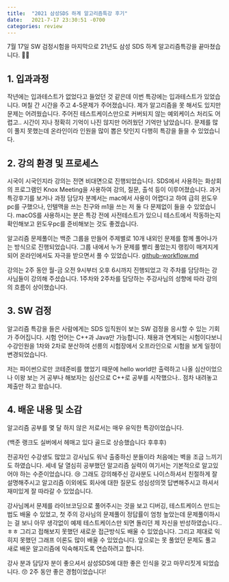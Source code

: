 ```yaml
---
title:  "2021 삼성SDS 하계 알고리즘특강 후기"
date:   2021-7-17 23:30:51 -0700
categories: review
---
```

7월 17일 SW 검정시험을 마지막으로 21년도 삼성 SDS 하계 알고리즘특강을 끝마쳤습니다. 🎉🎉

## 1. 입과과정

작년에는 입과테스트가 없었다고 들었던 것 같은데 이번 특강에는 입과테스트가 있었습니다. 며칠 간 시간을 주고 4-5문제가 주어졌습니다. 제가 알고리즘을 못 해서도 있지만 문제는 어려웠습니다. 주어진 테스트케이스만으로 커버되지 않는 예외케이스 처리도 어렵고.. 시간이 지나 정확히 기억이 나진 않지만 어려웠던 기억만 남았습니다. 문제를 많이 풀지 못했는데 온라인이라 인원을 많이 뽑은 탓인지 다행히 특강을 들을 수 있었습니다.

## 2. 강의 환경 및 프로세스

시국이 시국인지라 강의는 전면 비대면으로 진행되었습니다. SDS에서 사용하는 화상회의 프로그램인 Knox Meeting을 사용하여 강의, 질문, 출석 등이 이루어졌습니다. 과거 특강후기를 보거나 과정 담당자 분께서는 mac에서 사용이 어렵다고 하여 급히 윈도우pc를 구했으나, 인텔맥을 쓰는 친구와 m1을 쓰는 저 둘 다 문제없이 들을 수 있었습니다. macOS를 사용하시는 분은 특강 전에 사전테스트가 있으니 테스트에서 작동하는지 확인해보고 윈도우pc를 준비해보는 것도 좋겠습니다.

알고리즘 문제풀이는 백준 그룹을 만들어 주제별로 10개 내외인 문제를 함께 풀어나가는 방식으로 진행되었습니다. 그룹 내에서 누가 문제를 빨리 풀었는지 랭킹이 매겨지게 되어 온라인에서도 자극을 받으면서 풀 수 있었습니다. [github-workflow.md](../../blog/형상관리/github-workflow.md) 

강의는 2주 동안 월-금 오전 9시부터 오후 6시까지 진행되었고 각 주차를 담당하는 강사님들이 강의해 주셨습니다. 1주차와 2주차를 담당하는 주강사님의 성향에 따라 강의의 흐름이 상이했습니다.

## 3. SW 검정

알고리즘 특강을 들은 사람에게는 SDS 임직원이 보는 SW 검정을 응시할 수 있는 기회가 주어집니다. 시험 언어는 C++과 Java만 가능합니다.
채용과 연계되는 시험이다보니 수강인원을 1차와 2차로 분산하여 선릉의 시험장에서 오프라인으로 시험을 보게 일정이 변경되었습니다.

저는 파이썬으로만 코테준비를 했었기 때문에 hello world만 출력하고 나올 심산이었으나 이왕 보는 거 공부나 해보자는 심산으로 C++로 공부를 시작했으나.. 점차 내려놓고 제출만 하고 왔습니다.

## 4. 배운 내용 및 소감

알고리즘 공부를 몇 달 하지 않은 저로서는 매우 유익한 특강이었습니다.

(백준 랭크도 실버에서 헤매고 있다 골드로 상승했습니다 후후후)

전공자인 수강생도 많았고 강사님도 워낙 출중하신 분들이라 처음에는 벽을 조금 느끼기도 하였습니다. 세네 달 열심히 공부했던 알고리즘 실력이 여기서는 기본적으로 알고있어야 하는 수준이었습니다. 😢 그래도 강의해주신 강사분도 나이스하셔서 친절하게 잘 설명해주시고 알고리즘 이외에도 회사에 대한 질문도 성심성의껏 답변해주시고 하셔서 재미있게 잘 따라갈 수 있었습니다.

강사님께서 문제를 라이브코딩으로 풀어주시는 것을 보고 디버깅, 테스트케이스 만드는 법도 배울 수 있었고, 첫 주의 강사님의 문제풀이 정답률이 엄청 높았는데 문제풀이하시는 걸 보니 아무 생각없이 예제 테스트케이스만 되면 돌리던 제 자신을 반성하였습니다..ㅎㅎ 그리고 접해보지 못했던 새로운 접근방식도 배울 수 있었습니다. 그리고 제대로 익히지 못했던 그래프 이론도 많이 배울 수 있었습니다. 앞으로는 못 풀었던 문제도 풀고 새로 배운 알고리즘에 익숙해지도록 연습하려고 합니다.

강사 분과 담당자 분이 좋으셔서 삼성SDS에 대한 좋은 인식을 갖고 마무리짓게 되었습니다. 😚 2주 동안 좋은 경험이었습니다!
